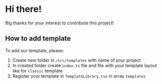 # Hi there!
Big thanks for your interest to contribute this project!

## How to add template
To add our template, please: 
1) Create new folder in `/src/templates` with name of your project
2) In created folder create `index.ts` file and file with your template layout like for `classic` template
3) Register your template in `TemplateLibrary.tsx` in array `templates`
